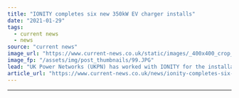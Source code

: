 ```yaml
---
title: "IONITY completes six new 350kW EV charger installs"
date: "2021-01-29"
tags: 
  - current news
  - news
source: "current news"
image_url: "https://www.current-news.co.uk/static/images/_400x400_crop_center-center/New-EV-charging-points-at-Cobham-Motorway-Services-image-IONITY.JPG"
image_fp: "/assets/img/post_thumbnails/99.JPG"
lead: "​UK Power Networks (UKPN) has worked with IONITY for the installation of six high-power chargers at Extra Motorway Services’ area on the M25."
article_url: "https://www.current-news.co.uk/news/ionity-completes-six-new-350kw-ev-charger-installs?utm_source=rss-feeds&utm_medium=rss&utm_campaign=rss"
---
```


---
